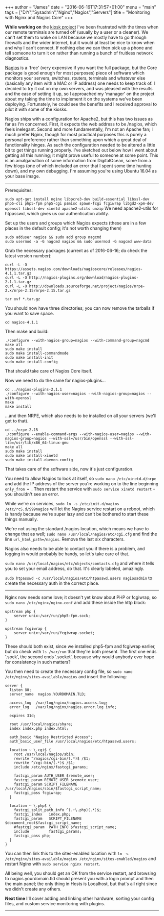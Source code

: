 +++
author = "James"
date = "2016-06-16T17:31:57+01:00"
menu = "main"
tags = ["DIY","Sysadmin","Nginx","Nagios","Servers"]
title = "Monitoring with Nginx and Nagios Core"
+++

**While working on** the [kiosk project](https://jamieduerden.co.uk/project/yet-more-kiosks) I've been frustrated with the times when our remote terminals are turned off (usually by a user or a cleaner). We can't set them to wake on LAN because we mostly have to go through firewalls and the wider internet, but it would at least be nice to know when and why I can't connect. If nothing else we can then pick up a phone and tell someone to turn it on rather than running a bunch of fruitless network diagnostics.

[Nagios](https://www.nagios.com/) is a 'free' (very expensive if you want the full package, but the Core package is good enough for most purposes) piece of software which monitors your servers, switches, routers, terminals and whatever else (basically any item with a MAC or IP address) one needs to keep track of. I decided to try it out on my own servers, and was pleased with the results and the ease of setting it up, so I approached my 'manager' on the project about my taking the time to implement it on the systems we've been deploying. Fortunately, he could see the benefits and I received approval to pilot it with some of the kiosks.

Nagios ships with a configuration for Apache2, but this has two issues as far as I'm concerned. First, it expects the web address to be /nagios, which feels inelegant. Second and more fundamentally, I'm not an Apache fan; I much prefer Nginx, though for most practical purposes this is purely a personal preference rather than something upon which a great deal of functionality hinges. As such the configuration needed to be altered a little bit to get things running properly. I've sketched out below how I went about getting all this running; it might prove useful to someone at some point. This is an amalgamation of some information from DigitalOcean, some from a few blogs (one of which included an error that I spent some time hunting down), and my own debugging. I'm assuming you're using Ubuntu 16.04 as your base image.

---

Prerequisites:

`sudo apt-get install nginx libpcre3-dev build-essential libssl-dev php5-cli php5-fpm php5-cgi psmisc spawn-fcgi fcgiwrap libgd2-xpm-dev openssl libssl-dev xinetd apache2-utils unzip`
We need apache2-utils for htpasswd, which gives us our authentication ability.

Set up the users and groups which Nagios expects (these are in a few places in the default config; it's not worth changing them)

```
sudo adduser nagios && sudo add group nagcmd
sudo usermod -a -G nagcmd nagios && sudo usermod -G nagcmd www-data
```
Grab the necessary packages (current as of 2016-06-16; do check the latest version number):

```
curl -L -O https://assets.nagios.com/downloads/nagioscore/releases/nagios-4.1.1.tar.gz
curl -L -O http://nagios-plugins.org/download/nagios-plugins-2.1.1.tar.gz
curl -L -O http://downloads.sourceforge.net/project/nagios/nrpe-2.x/nrpe-2.15/nrpe-2.15.tar.gz

tar xvf *.tar.gz
```

You should now have three directories; you can now remove the tarballs if you want to save space.

`cd nagios-4.1.1`

Then make and build:

```
./configure --with-nagios-group=nagios --with-command-group=nagcmd
make all
sudo make install
sudo make install-commandmode
sudo make install-init
sudo make install-config
```
That should take care of Nagios Core itself.

Now we need to do the same for nagios-plugins...

```
cd ../nagios-plugins-2.1.1
./configure --with-nagios-user=nagios --with-nagios-group=nagios --with-openssl
make
make install
```

...and then NRPE, which also needs to be installed on all your servers (we'll get to that).

```
cd ../nrpe-2.15
./configure --enable-command-args --with-nagios-user=nagios --with-nagios-group=nagios --with-ssl=/usr/bin/openssl --with-ssl-lib=/usr/lib/x86_64-linux-gnu
make all
sudo make install
sudo make install-xinetd
sudo make install-daemon-config
```

That takes care of the software side, now it's just configuration.

You need to allow Nagios to look at itself, so `sudo nano /etc/xinetd.d/nrpe` and add the IP address of the server you're working on to the line beginning `only_from = `. Then restart the service with `sudo service xinetd restart` - you shouldn't see an error.

While we're on services, `sudo ln -s /etc/init.d/nagios /etc/rcS.d/S99nagios` will let the Nagios service restart on a reboot, which is handy because we're super lazy and can't be bothered to start these things manually.

We're not using the standard /nagios location, which means we have to change that as well; `sudo nano /usr/local/nagios/etc/cgi.cfg` and find the line `url_html_path=/nagios`. Remove the last six characters.

Nagios also needs to be able to contact you if there is a problem, and logging in would probably be handy, so let's take care of that.

`sudo nano /usr/local/nagios/etc/objects/contacts.cfg` and where it tells you to set your email address, do that. It's clearly labeled, amazingly.

`sudo htpasswd -c /usr/local/nagios/etc/htpasswd.users nagiosadmin` to create the necessary auth in the correct place.

---

Nginx now needs some love; it doesn't yet know about PHP or fcgiwrap, so `sudo nano /etc/nginx/nginx.conf` and add these inside the http block:

```
upstream php {
    server unix:/var/run/php5-fpm.sock;
}

upstream fcgiwrap {
    server unix:/var/run/fcgiwrap.socket;
}
```

These should both exist, since we installed php5-fpm and fcgiwrap earlier, but do check with `ls /var/run` that they're both present. The first one ends '.sock', the second ends '.socket', because why would anybody ever hope for consistency in such matters?

You then need to create the necessary config file, so `sudo nano /etc/nginx/sites-available/nagios` and insert the following:

```
server {
  listen 80;
  server_name  nagios.YOURDOMAIN.TLD;

  access_log  /var/log/nginx/nagios.access.log;
  error_log   /var/log/nginx/nagios.error.log info;

  expires 31d;

  root /usr/local/nagios/share;
  index index.php index.html;

  auth_basic "Nagios Restricted Access";
  auth_basic_user_file /usr/local/nagios/etc/htpasswd.users;

  location ~ \.cgi$ {
    root /usr/local/nagios/sbin;
    rewrite ^/nagios/cgi-bin/(.*)$ /$1;
    rewrite ^/cgi-bin/(.*)$ /$1;
    include /etc/nginx/fastcgi_params;

    fastcgi_param AUTH_USER $remote_user;
    fastcgi_param REMOTE_USER $remote_user;
    fastcgi_param SCRIPT_FILENAME /usr/local/nagios/sbin/$fastcgi_script_name;
    fastcgi_pass fcgiwrap;
  }

  location ~ \.php$ {
    fastcgi_split_path_info ^(.+\.php)(.*)$;
    fastcgi_index   index.php;
    fastcgi_param   SCRIPT_FILENAME  $document_root$fastcgi_script_name;
    #fastcgi_param  PATH_INFO $fastcgi_script_name;
    include         fastcgi_params;
    fastcgi_pass php;
  }
}

```

You can then link this to the sites-enabled location with `ln -s /etc/nginx/sites-available/nagios /etc/nginx/sites-enabled/nagios` and restart Nginx with `sudo service nginx restart`.

All being well, you should get an OK from the service restart, and browsing to nagios.yourdomain.tld should present you with a login prompt and then the main panel; the only thing in Hosts is Localhost, but that's all right since we didn't create any others.

**Next time** I'll cover adding and linking other hardware, sorting your config files, and custom service monitoring with plugins.

---
